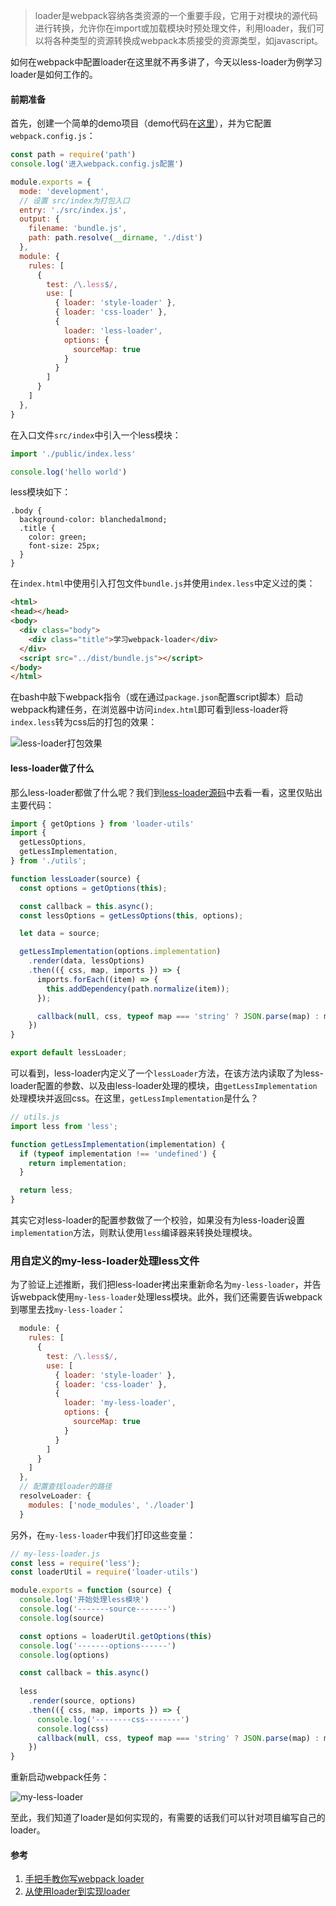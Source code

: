 > loader是webpack容纳各类资源的一个重要手段，它用于对模块的源代码进行转换，允许你在import或加载模块时预处理文件，利用loader，我们可以将各种类型的资源转换成webpack本质接受的资源类型，如javascript。

如何在webpack中配置loader在这里就不再多讲了，今天以less-loader为例学习loader是如何工作的。

#### 前期准备
首先，创建一个简单的demo项目（demo代码在[这里](https://github.com/grain0217/note/tree/master/webpack-demo)），并为它配置`webpack.config.js`：
```js
const path = require('path')
console.log('进入webpack.config.js配置')

module.exports = {
  mode: 'development',
  // 设置 src/index为打包入口
  entry: './src/index.js',
  output: {
    filename: 'bundle.js',
    path: path.resolve(__dirname, './dist')
  },
  module: {
    rules: [
      {
        test: /\.less$/,
        use: [
          { loader: 'style-loader' },
          { loader: 'css-loader' },
          {
            loader: 'less-loader',
            options: {
              sourceMap: true
            }
          }
        ]
      }
    ]
  },
}
```

在入口文件`src/index`中引入一个less模块：
```js
import './public/index.less'

console.log('hello world')
```

less模块如下：
```less
.body {
  background-color: blanchedalmond;
  .title {
    color: green;
    font-size: 25px;
  }
}
```

在`index.html`中使用引入打包文件`bundle.js`并使用`index.less`中定义过的类：
```html
<html>
<head></head>
<body>
  <div class="body">
    <div class="title">学习webpack-loader</div>
  </div>
  <script src="../dist/bundle.js"></script>
</body>
</html>
```

在bash中敲下webpack指令（或在通过`package.json`配置script脚本）启动webpack构建任务，在浏览器中访问`index.html`即可看到less-loader将`index.less`转为css后的打包的效果：

![less-loader打包效果](https://pic.downk.cc/item/5f20012314195aa594e2c9be.jpg)

#### less-loader做了什么
那么less-loader都做了什么呢？我们到[less-loader源码](https://github.com/webpack-contrib/less-loader/blob/master/src/index.js)中去看一看，这里仅贴出主要代码：
```js
import { getOptions } from 'loader-utils'
import {
  getLessOptions,
  getLessImplementation,
} from './utils';

function lessLoader(source) {
  const options = getOptions(this);

  const callback = this.async();
  const lessOptions = getLessOptions(this, options);

  let data = source;

  getLessImplementation(options.implementation)
    .render(data, lessOptions)
    .then(({ css, map, imports }) => {
      imports.forEach((item) => {
        this.addDependency(path.normalize(item));
      });

      callback(null, css, typeof map === 'string' ? JSON.parse(map) : map);
    })
}

export default lessLoader;
```

可以看到，less-loader内定义了一个`lessLoader`方法，在该方法内读取了为less-loader配置的参数、以及由less-loader处理的模块，由`getLessImplementation`处理模块并返回css。在这里，`getLessImplementation`是什么？
```js
// utils.js
import less from 'less';

function getLessImplementation(implementation) {
  if (typeof implementation !== 'undefined') {
    return implementation;
  }

  return less;
}
```

其实它对less-loader的配置参数做了一个校验，如果没有为less-loader设置`implementation`方法，则默认使用`less`编译器来转换处理模块。

### 用自定义的my-less-loader处理less文件
为了验证上述推断，我们把less-loader拷出来重新命名为`my-less-loader`，并告诉webpack使用`my-less-loader`处理less模块。此外，我们还需要告诉webpack到哪里去找`my-less-loader`：
```js
  module: {
    rules: [
      {
        test: /\.less$/,
        use: [
          { loader: 'style-loader' },
          { loader: 'css-loader' },
          {
            loader: 'my-less-loader',
            options: {
              sourceMap: true
            }
          }
        ]
      }
    ]
  },
  // 配置查找loader的路径
  resolveLoader: {
    modules: ['node_modules', './loader']
  }
```

另外，在`my-less-loader`中我们打印这些变量：
```js
// my-less-loader.js
const less = require('less');
const loaderUtil = require('loader-utils')

module.exports = function (source) {
  console.log('开始处理less模块')
  console.log('-------source-------')
  console.log(source)

  const options = loaderUtil.getOptions(this)
  console.log('-------options------')
  console.log(options)

  const callback = this.async()
  
  less
    .render(source, options)
    .then(({ css, map, imports }) => {
      console.log('--------css--------')
      console.log(css)
      callback(null, css, typeof map === 'string' ? JSON.parse(map) : map);
    })
}
```

重新启动webpack任务：

![my-less-loader](https://pic.downk.cc/item/5f200c8a14195aa594ee2c17.jpg)

至此，我们知道了loader是如何实现的，有需要的话我们可以针对项目编写自己的loader。

#### 参考
1. [手把手教你写webpack loader](https://wecteam.io/2019/09/17/%E6%89%8B%E6%8A%8A%E6%89%8B%E6%95%99%E4%BD%A0%E5%86%99webpack-loader/)
2. [从使用loader到实现loader](https://github.com/lefex/FE/tree/master/webpack)
